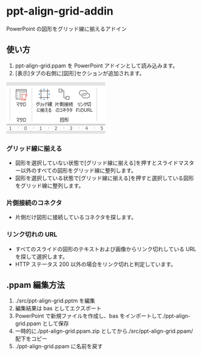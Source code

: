# ppt-align-grid-addin

PowerPoint の図形をグリッド線に揃えるアドイン

## 使い方

1. ppt-align-grid.ppam を PowerPoint アドインとして読み込みます。
2. [表示]タブの右側に[図形]セクションが追加されます。

![ppt-align-grid](images/ppt-ailgn-grid.png)

### グリッド線に揃える

- 図形を選択していない状態で[グリッド線に揃える]を押すとスライドマスター以外のすべての図形をグリッド線に整列します。
- 図形を選択している状態で[グリッド線に揃える]を押すと選択している図形をグリッド線に整列します。

### 片側接続のコネクタ

- 片側だけ図形に接続しているコネクタを探します。

### リンク切れの URL

- すべてのスライドの図形のテキストおよび画像からリンク切れしている URL を探して選択します。
- HTTP ステータス 200 以外の場合をリンク切れと判定しています。

## .ppam 編集方法

1. ./src/ppt-align-grid.pptm を編集
2. 編集結果は bas としてエクスポート
3. PowerPoint で新規ファイルを作成し、bas をインポートして./ppt-align-grid.ppam として保存
4. 一時的に./ppt-align-grid.ppam.zip としてから./src/ppt-align-grid.ppam/配下をコピー
5. ./ppt-align-grid.ppam に名前を戻す
